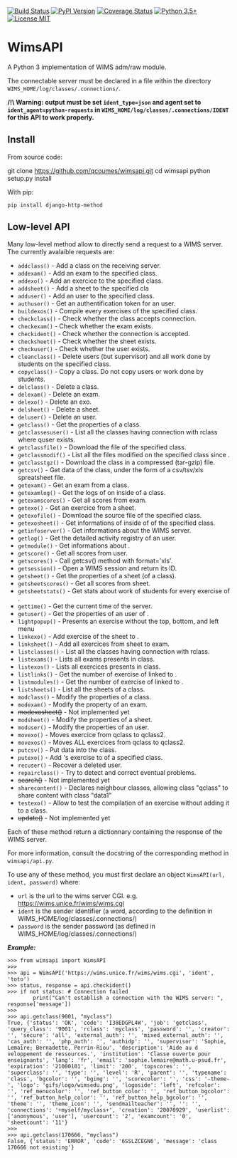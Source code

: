 [![Build Status](https://travis-ci.org/qcoumes/wimsapi.svg?branch=master)](https://travis-ci.org/qcoumes/wimsapi)
[![PyPI Version](https://badge.fury.io/py/wimsapi.svg)](https://badge.fury.io/py/wimsapi)
[![Coverage Status](https://coveralls.io/repos/github/qcoumes/wimsapi/badge.svg?branch=master)](https://coveralls.io/github/qcoumes/wimsapi?branch=master)
[![Python 3.5+](https://img.shields.io/badge/python-3.5+-brightgreen.svg)](#)
[![License MIT](https://img.shields.io/badge/license-MIT-brightgreen.svg)](https://github.com/qcoumes/wimsapi/blob/master/LICENSE)


# WimsAPI
A Python 3 implementation of WIMS adm/raw module.

The connectable server must be declared in a file
within the directory `WIMS_HOME/log/classes/.connections/`.

**/!\ Warning: output must be set `ident_type=json` and agent set to `ident_agent=python-requests`
in `WIMS_HOME/log/classes/.connections/IDENT` for
this API to work properly.**



## Install
From source code:


git clone https://github.com/qcoumes/wimsapi.git
cd wimsapi
python setup.py install

With pip:

`pip install django-http-method`



## Low-level API

Many low-level method allow to directly send a request to a WIMS server.
The currently avalaible requests are:
* `addclass()` - Add a class on the receiving server.
* `addexam()` - Add an exam to the specified class.
* `addexo()` - Add an exercice to the specified class.
* `addsheet()` - Add a sheet to the specified cla
* `adduser()` - Add an user to the specified class.
* `authuser()` - Get an authentification token for an user.
* `buildexos()` - Compile every exercises of the specified class.
* `checkclass()` - Check whether the class accepts connection.
* `checkexam()` - Check whether the exam exists.
* `checkident()` - Check whether the connection is accepted.
* `checksheet()` - Check whether the sheet exists.
* `checkuser()` - Check whether the user exists.
* `cleanclass()` - Delete users (but supervisor) and all work done by students on the specified
                   class.
* `copyclass()` - Copy a class. Do not copy users or work done by students.
* `delclass()` - Delete a class.
* `delexam()` - Delete an exam.
* `delexo()` - Delete an exo.
* `delsheet()` - Delete a sheet.
* `deluser()` - Delete an user.
* `getclass()` - Get the properties of a class.
* `getclassesuser()` - List all the classes having connection with rclass where quser exists.
* `getclassfile()` - Download the file <filename> of the specified class.
* `getclassmodif()` - List all the files modified on the specified class since <date>.
* `getclasstgz()` - Download the class in a compressed (tar-gzip) file.
* `getcsv()` - Get data of the class, under the form of a csv/tsv/xls spreatsheet file.
* `getexam()` - Get an exam from a class.
* `getexamlog()` - Get the logs of <quser> on <qexam> inside of a class.
* `getexamscores()` - Get all scores from exam.
* `getexo()` - Get an exercice from a sheet.
* `getexofile()` - Download the <qexo> source file of the specified class.
* `getexosheet()` - Get informations of <qexo> inside of <qsheet> of the specified class.
* `getinfoserver()` - Get informations about the WIMS server.
* `getlog()` - Get the detailed activity registry of an user.
* `getmodule()` - Get informations about <module>.
* `getscore()` - Get all scores from user.
* `getscores()` - Call getcsv() method with format='xls'.
* `getsession()` - Open a WIMS session and return its ID.
* `getsheet()` - Get the properties of a sheet (of a class).
* `getsheetscores()` - Get all scores from sheet.
* `getsheetstats()` - Get stats about work of students for every exercise of <qsheet>.
* `gettime()` - Get the current time of the server.
* `getuser()` - Get the properties of an user of <qclass>.
* `lightpopup()` - Presents an exercise without the top, bottom, and left menu
* `linkexo()` - Add exercise <qexo> of the sheet <qsheet> to <qexam>.
* `linksheet()` - Add all exercices from sheet to exam.
* `listclasses()` - List all the classes having connection with rclass.
* `listexams()` - Lists all exams presents in class.
* `listexos()` - Lists all exercices presents in class.
* `listlinks()` - Get the number of exercise of <qsheet> linked to <qexam>.
* `listmodules()` - Get the number of exercise of <qsheet> linked to <qexam>.
* `listsheets()` - List all the sheets of a class.
* `modclass()` - Modify the properties of a class.
* `modexam()` - Modify the property of an exam.
* ~~modexosheet()~~ - Not implemented yet
* `modsheet()` - Modify the properties of a sheet.
* `moduser()` - Modify the properties of an user.
* `movexo()` - Moves exercice from qclass to qclass2.
* `movexos()` - Moves ALL exercices from qclass to qclass2.
* `putcsv()` - Put data into the class.
* `putexo()` - Add <module>'s exercise to <qsheet> of a specified class.
* `recuser()` - Recover a deleted user.
* `repairclass()` - Try to detect and correct eventual problems.
* ~~search()~~ - Not implemented yet
* `sharecontent()` - Declares neighbour classes, allowing class "qclass" to share content with
                     class "data1"
* `testexo()` - Allow to test the compilation of an exercise without adding it to a class.
* ~~update()~~ - Not implemented yet

Each of these method return a dictionnary containing the response of the WIMS server.

For more information, consult the docstring of the corresponding method in `wimsapi/api.py`.


To use any of these method, you must first declare an object `WimsAPI(url, ident, password)`
where:
* `url` is the url to the wims server CGI. e.g. https://wims.unice.fr/wims/wims.cgi
* `ident` is the sender identifier (a word, according to the definition
          in WIMS_HOME/log/classes/.connections/)
* `password` is the sender password (as defined in WIMS_HOME/log/classes/.connections/)


***Example:***
```python3
>>> from wimsapi import WimsAPI
>>>
>>> api = WimsAPI('https://wims.unice.fr/wims/wims.cgi', 'ident', 'toto')
>>> status, response = api.checkident()
>>> if not status: # Connection failed
        print("Can't establish a connection with the WIMS server: ", response['message'])
>>>
>>> api.getclass(9001, "myclass")
True, {'status': 'OK', 'code': 'I38EDGPL4W', 'job': 'getclass', 'query_class': '9001', 'rclass': 'myclass', 'password': '', 'creator': '', 'secure': 'all', 'external_auth': '', 'mixed_external_auth': '', 'cas_auth': '', 'php_auth': '', 'authidp': '', 'supervisor': 'Sophie, Lemaire; Bernadette, Perrin-Riou', 'description': 'Aide au d veloppement de ressources.', 'institution': 'Classe ouverte pour enseignants', 'lang': 'fr', 'email': 'sophie.lemaire@math.u-psud.fr', 'expiration': '21000101', 'limit': '200', 'topscores': '', 'superclass': '', 'type': '', 'level': 'R', 'parent': '', 'typename': 'class', 'bgcolor': '', 'bgimg': '', 'scorecolor': '', 'css': '-theme-', 'logo': 'gifs/logo/wimsedu.png', 'logoside': 'left', 'refcolor': '', 'ref_menucolor': '', 'ref_button_color': '', 'ref_button_bgcolor': '', 'ref_button_help_color': '', 'ref_button_help_bgcolor': '', 'theme': '', 'theme_icon': '', 'sendmailteacher': '', '': '', 'connections': '+myself/myclass+', 'creation': '20070929', 'userlist': ['anonymous', 'user'], 'usercount': '2', 'examcount': '0', 'sheetcount': '11'}
>>>
>>> api.getclass(170666, "myclass")
False, {'status': 'ERROR', 'code': '6SSLZCEGN6', 'message': 'class 170666 not existing'}
```
